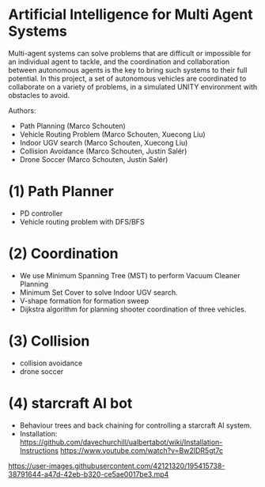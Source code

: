 # Artificial Intelligence for Multi Agent Systems

Multi-agent systems can solve problems that are difficult or impossible for an individual agent to tackle, and the coordination and collaboration between autonomous agents is the key to bring such systems to their full potential. In this project, a set of autonomous vehicles are coordinated to collaborate on a variety of problems, in a simulated UNITY environment with obstacles to avoid. 


Authors:
- Path Planning (Marco Schouten)
- Vehicle Routing Problem (Marco Schouten, Xuecong Liu)
- Indoor UGV search (Marco Schouten, Xuecong Liu)
- Collision Avoidance (Marco Schouten, Justin Salér)
- Drone Soccer (Marco Schouten, Justin Salér)



# (1) Path Planner
  - PD controller
  - Vehicle routing problem with DFS/BFS
# (2) Coordination
  - We use Minimum Spanning Tree (MST) to perform Vacuum Cleaner Planning
  - Minimum Set Cover to solve Indoor UGV search.
  - V-shape formation for formation sweep
  - Dijkstra algorithm for planning shooter coordination of three vehicles.
# (3) Collision
  - collision avoidance
  - drone soccer

# (4) starcraft AI bot
  - Behaviour trees and back chaining for controlling a starcraft AI system.
  - Installation: https://github.com/davechurchill/ualbertabot/wiki/Installation-Instructions https://www.youtube.com/watch?v=Bw2IDR5gt7c


https://user-images.githubusercontent.com/42121320/195415738-38791644-a47d-42eb-b320-ce5ae0017be3.mp4

